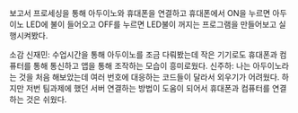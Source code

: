 보고서
프로세싱을 통해 아두이노와 휴대폰을 연결하고 휴대폰에서 ON을 누르면 아두이노 LED에 불이 들어오고 OFF를 누르면 LED불이 꺼지는 프로그램을 만들어보고 실행시켜봤다.

소감
신재민: 수업시간을 통해 아두이노를 조금 다뤄봤는데 작은 기기로도 휴대폰과 컴퓨터를 통해 통신하고 앱을 통해 조작하는 모습이 흥미로웠다.
신주하: 나는 아두이노라는 것을 처음 해보았는데 여러 번호에 대응하는 코드들이 달라서 외우기가 어려웠다. 하지만 저번 팀과제에 했던 서버 연결하는 방법이 도움이 되어서 휴대폰과 컴퓨터를 연결하는 것은 쉬웠다.
